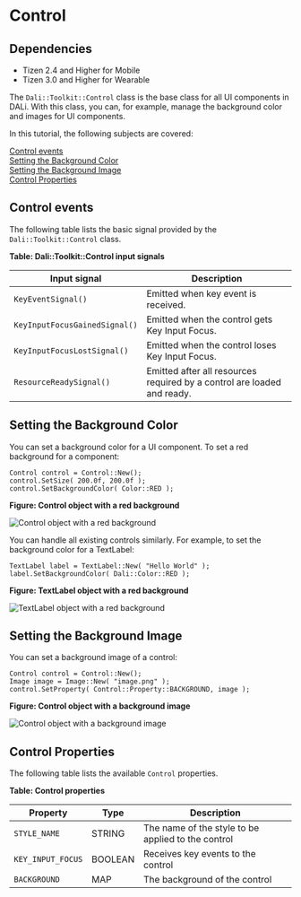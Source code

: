# Control
## Dependencies
- Tizen 2.4 and Higher for Mobile
- Tizen 3.0 and Higher for Wearable

The `Dali::Toolkit::Control` class is the base class for all UI components in DALi. With this class, you can, for example, manage the background color and images for UI components.

In this tutorial, the following subjects are covered:

[Control events](#1)<br>
[Setting the Background Color](#2)<br>
[Setting the Background Image](#3)<br>
[Control Properties](#4)<br>

<a name="1"></a>
## Control events

The following table lists the basic signal provided by the `Dali::Toolkit::Control` class.

**Table: Dali::Toolkit::Control input signals**

| Input signal        | Description                                 |
| ------------------- | ------------------------------------------- |
| `KeyEventSignal()`  | Emitted when key event is received.         |
| `KeyInputFocusGainedSignal()` | Emitted when the control gets Key Input Focus.  |
| `KeyInputFocusLostSignal()`  | Emitted when the control loses Key Input Focus.  |
| `ResourceReadySignal()`  | Emitted after all resources required by a control are loaded and ready.  |

<a name="2"></a>
## Setting the Background Color

You can set a background color for a UI component. To set a red background for a component:

```
Control control = Control::New();
control.SetSize( 200.0f, 200.0f );
control.SetBackgroundColor( Color::RED );
```

**Figure: Control object with a red background**

![Control object with a red background](./media/background_control_color.png)

You can handle all existing controls similarly. For example, to set the background color for a TextLabel:

```
TextLabel label = TextLabel::New( "Hello World" );
label.SetBackgroundColor( Dali::Color::RED );
```

**Figure: TextLabel object with a red background**

![TextLabel object with a red background](./media/background_textlabel.png)

<a name="3"></a>
## Setting the Background Image

You can set a background image of a control:

```
Control control = Control::New();
Image image = Image::New( "image.png" );
control.SetProperty( Control::Property::BACKGROUND, image );
```

**Figure: Control object with a background image**

![Control object with a background image](./media/background_image.png)

<a name="4"></a>
## Control Properties

The following table lists the available `Control` properties.

**Table: Control properties**

| Property          | Type    | Description                              |
| ----------------- | ------- | ---------------------------------------- |
| `STYLE_NAME`      | STRING  | The name of the style to be applied to the control |
| `KEY_INPUT_FOCUS` | BOOLEAN | Receives key events to the control       |
| `BACKGROUND`      | MAP     | The background of the control            |
